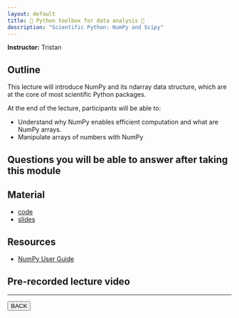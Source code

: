 ```yaml
---
layout: default
title: 🐍 Python toolbox for data analysis 🐍
description: "Scientific Python: NumPy and Scipy"
---
```


**Instructor:** Tristan

## Outline

This lecture will introduce NumPy and its ndarray data structure,
which are at the core of most scientific Python packages.

At the end of the lecture, participants will be able to:

-   Understand why NumPy enables efficient computation and what are NumPy arrays.
-   Manipulate arrays of numbers with NumPy

## Questions you will be able to answer after taking this module


## Material

-   [code](https://github.com/neurodatascience/QLS-course-materials/tree/main/Lectures/2024/05_numpy_scipy)
-   [slides](https://github.com/neurodatascience/QLS-course-materials/tree/main/Lectures/2024/05_numpy_scipy/lecture)

## Resources

-   [NumPy User Guide](https://numpy.org/doc/stable/user/basics.html)

## Pre-recorded lecture video

<!--
<div style="display: flex; justify-content: center; margin: 10px">

  <iframe
    width="560"
    height="315"
    src="TODO"
    title="YouTube video player"
    frameborder="0"
    allow="accelerometer; autoplay; clipboard-write; encrypted-media; gyroscope; picture-in-picture; web-share" referrerpolicy="strict-origin-when-cross-origin"
    allowfullscreen>
  </iframe>

</div>
-->

---

<a href="{{ site.url }}/lectures-materials/latest.html"><button>BACK</button></a>

